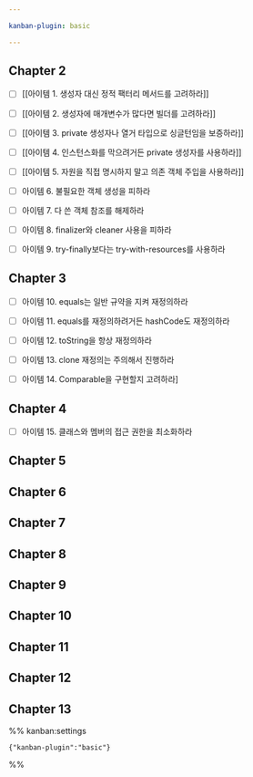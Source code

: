 ```yaml
---

kanban-plugin: basic

---
```


## Chapter 2

- [ ] [[아이템 1. 생성자 대신 정적 팩터리 메서드를 고려하라]]
- [ ] [[아이템 2. 생성자에 매개변수가 많다면 빌더를 고려하라]]
- [ ] [[아이템 3. private 생성자나 열거 타입으로 싱글턴임을 보증하라]]
- [ ] [[아이템 4. 인스턴스화를 막으려거든 private 생성자를 사용하라]]
- [ ] [[아이템 5. 자원을 직접 명시하지 말고 의존 객체 주입을 사용하라]]
- [ ] 아이템 6. 불필요한 객체 생성을 피하라
- [ ] 아이템 7. 다 쓴 객체 참조를 해제하라
- [ ] 아이템 8. finalizer와 cleaner 사용을 피하라
- [ ] 아이템 9. try-finally보다는 try-with-resources를 사용하라


## Chapter 3

- [ ] 아이템 10. equals는 일반 규약을 지켜 재정의하라
- [ ] 아이템 11. equals를 재정의하려거든 hashCode도 재정의하라
- [ ] 아이템 12. toString을 항상 재정의하라
- [ ] 아이템 13. clone 재정의는 주의해서 진행하라
- [ ] 아이템 14. Comparable을 구현할지 고려하라]


## Chapter 4

- [ ] 아이템 15. 클래스와 멤버의 접근 권한을 최소화하라


## Chapter 5



## Chapter 6



## Chapter 7



## Chapter 8



## Chapter 9



## Chapter 10



## Chapter 11



## Chapter 12



## Chapter 13





%% kanban:settings
```
{"kanban-plugin":"basic"}
```
%%